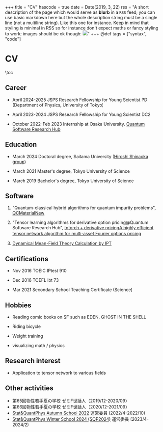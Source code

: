 +++
title = "CV"
hascode = true
date = Date(2019, 3, 22)
rss = "A short description of the page which would serve as **blurb** in a `RSS` feed; you can use basic markdown here but the whole description string must be a single line (not a multiline string). Like this one for instance. Keep in mind that styling is minimal in RSS so for instance don't expect maths or fancy styling to work; images should be ok though: ![](https://upload.wikimedia.org/wikipedia/en/3/32/Rick_and_Morty_opening_credits.jpeg)"
+++
@def tags = ["syntax", "code"]

# CV

\toc


## Career 
- April 2024-2025 JSPS Research Fellowship for Young Scientist PD (Department of Physics, University of Tokyo) 

- April 2023-2024 JSPS Research Fellowship for Young Scientist DC2

- October 2022-Feb 2023 Internship at Osaka University. [Quantum Software Research Hub](https://qsrh.jp/seminar/)

## Education
- March 2024 Doctoral degree, Saitama University ([Hiroshi Shinaoka group](https://shinaoka.sakura.ne.jp))

- March 2021 Master's degree, Tokyo University of Science

- March 2019 Bachelor's degree, Tokyo University of Science

## Software 

1. "Quantum-classical hybrid algorithms for quantum impurity problems", [QCMaterialNew](https://github.com/sakurairihito/QCMaterialNew)

2. "Tensor learning algorithms for derivative option pricing@Quantum Software Research Hub", [tntorch + derivative pricing](https://github.com/sakurairihito/TN-option-pricing)[A highly efficient tensor network algorithm for multi-asset Fourier options pricing](https://arxiv.org/abs/2203.02804)　

3. [Dynamical Mean-Field Theory Calculation by IPT](https://spm-lab.github.io/sparse-ir-tutorial/src/DMFT_IPT_jl.html)


## Certifications
- Nov 2016 TOEIC IPtest 910 

- Dec 2016 TOEFL ibt 73 

- Mar 2021 Secondary School Teaching Certificate (Science)

## Hobbies
- Reading comic books on SF such as EDEN, GHOST IN THE SHELL

- Riding bicycle 

- Weight training

- visualizing math / physics

## Research interest
- Application to tensor network to various fields


## Other activities

- 第65回物性若手夏の学校 ゼミF世話人（2019/12-2020/09）
- 第66回物性若手夏の学校 ゼミF世話人（2020/12-2021/09）
- [Stat&QuantPhys Autumn School 2022](http://hatano-lab.iis.u-tokyo.ac.jp/manami/SQP2022/index_jp.html) 運営委員 (2022/4-2022/10)
- [Stat&QuantPhys Winter School 2024 (SQP2024)](http://hatano-lab.iis.u-tokyo.ac.jp/norihiro/SQP2024/index.html) 運営委員 (2023/4-2024/2)

